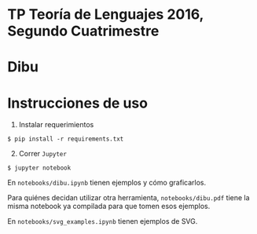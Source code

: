 # TP Teoría de Lenguajes 2016, Segundo Cuatrimestre

# Dibu


# Instrucciones de uso

1. Instalar requerimientos

```
$ pip install -r requirements.txt
```

2. Correr `Jupyter`

```
$ jupyter notebook
```

En `notebooks/dibu.ipynb` tienen ejemplos y cómo graficarlos.

Para quiénes decidan utilizar otra herramienta, `notebooks/dibu.pdf` tiene la misma
notebook ya compilada para que tomen esos ejemplos.

En `notebooks/svg_examples.ipynb` tienen ejemplos de SVG.